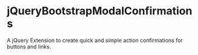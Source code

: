 # jQueryBootstrapModalConfirmations
A jQuery Extension to create quick and simple action confirmations for buttons and links. 
